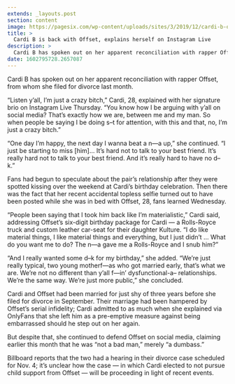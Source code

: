 ```yaml
--- 
extends: _layouts.post 
section: content 
image: https://pagesix.com/wp-content/uploads/sites/3/2019/12/cardi-b-offset.jpg?quality=90&strip=all&w=1200 
title: > 
  Cardi B is back with Offset, explains herself on Instagram Live 
description: > 
  Cardi B has spoken out on her apparent reconciliation with rapper Offset, from whom she filed for divorce last month.“Listen y’all, I’m just a crazy bitch,” Cardi, 28, explained with her signature brio on Instagram Live Thursday.It’s really hard not to talk to your best friend.“People been saying that I took him back like I’m materialistic,” Cardi said, addressing Offset’s six-digit birthday package for Cardi — a Rolls-Royce truck and custom leather car-seat for their daughter Kulture.Cardi and Offset had been married for just shy of three years before she filed for divorce in September. 
date: 1602795728.2657087 
--- 
```

Cardi B has spoken out on her apparent reconciliation with rapper Offset, from whom she filed for divorce last month.

“Listen y’all, I’m just a crazy bitch,” Cardi, 28, explained with her signature brio on Instagram Live Thursday. “You know how I be arguing with y’all on social media? That’s exactly how we are, between me and my man. So when people be saying I be doing s–t for attention, with this and that, no, I’m just a crazy bitch.”

“One day I’m happy, the next day I wanna beat a n—a up,” she continued. “I just be starting to miss [him]… It’s hard not to talk to your best friend. It’s really hard not to talk to your best friend. And it’s really hard to have no d–k.”

Fans had begun to speculate about the pair’s relationship after they were spotted kissing over the weekend at Cardi’s birthday celebration. Then there was the fact that her recent accidental topless selfie turned out to have been posted while she was in bed with Offset, 28, fans learned Wednesday.

“People been saying that I took him back like I’m materialistic,” Cardi said, addressing Offset’s six-digit birthday package for Cardi — a Rolls-Royce truck and custom leather car-seat for their daughter Kulture. “I do like material things, I like material things and everything, but I just didn’t … What do you want me to do? The n—a gave me a Rolls-Royce and I snub him?”

“And I really wanted some d–k for my birthday,” she added. “We’re just really typical, two young motherf—as who got married early, that’s what we are. We’re not no different than y’all f—in’ dysfunctional-a– relationships. We’re the same way. We’re just more public,” she concluded.

Cardi and Offset had been married for just shy of three years before she filed for divorce in September. Their marriage had been hampered by Offset’s serial infidelity; Cardi admitted to as much when she explained via OnlyFans that she left him as a pre-emptive measure against being embarrassed should he step out on her again.

But despite that, she continued to defend Offset on social media, claiming earlier this month that he was “not a bad man,” merely “a dumbass.”

Billboard reports that the two had a hearing in their divorce case scheduled for Nov. 4; it’s unclear how the case — in which Cardi elected to not pursue child support from Offset — will be proceeding in light of recent events.